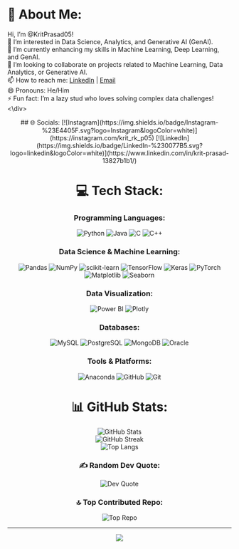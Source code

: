 <div align="left">

# 💫 About Me:
Hi, I’m @KritPrasad05!  
👀 I’m interested in Data Science, Analytics, and Generative AI (GenAI).  
🌱 I’m currently enhancing my skills in Machine Learning, Deep Learning, and GenAI.  
💞️ I’m looking to collaborate on projects related to Machine Learning, Data Analytics, or Generative AI.  
📫 How to reach me: [LinkedIn](https://www.linkedin.com/in/krit-prasad-13827b1b1/) | [Email](mailto:kritrp05@gmail.com)  
😄 Pronouns: He/Him  
⚡ Fun fact: I’m a lazy stud who loves solving complex data challenges!  
<\div>
<div align="center">
## 🌐 Socials:
[![Instagram](https://img.shields.io/badge/Instagram-%23E4405F.svg?logo=Instagram&logoColor=white)](https://instagram.com/krit_rk_p05) 
[![LinkedIn](https://img.shields.io/badge/LinkedIn-%230077B5.svg?logo=linkedin&logoColor=white)](https://www.linkedin.com/in/krit-prasad-13827b1b1/)  

# 💻 Tech Stack:
### **Programming Languages:**
![Python](https://img.shields.io/badge/python-3670A0?style=for-the-badge&logo=python&logoColor=ffdd54) 
![Java](https://img.shields.io/badge/java-%23ED8B00.svg?style=for-the-badge&logo=openjdk&logoColor=white) 
![C](https://img.shields.io/badge/c-%2300599C.svg?style=for-the-badge&logo=c&logoColor=white) 
![C++](https://img.shields.io/badge/c++-%2300599C.svg?style=for-the-badge&logo=c%2B%2B&logoColor=white) 

### **Data Science & Machine Learning:**
![Pandas](https://img.shields.io/badge/pandas-%23150458.svg?style=for-the-badge&logo=pandas&logoColor=white)
![NumPy](https://img.shields.io/badge/numpy-%23013243.svg?style=for-the-badge&logo=numpy&logoColor=white)
![scikit-learn](https://img.shields.io/badge/scikit--learn-%23F7931E.svg?style=for-the-badge&logo=scikit-learn&logoColor=white) 
![TensorFlow](https://img.shields.io/badge/TensorFlow-%23FF6F00.svg?style=for-the-badge&logo=TensorFlow&logoColor=white)
![Keras](https://img.shields.io/badge/Keras-%23D00000.svg?style=for-the-badge&logo=Keras&logoColor=white) 
![PyTorch](https://img.shields.io/badge/PyTorch-%23EE4C2C.svg?style=for-the-badge&logo=PyTorch&logoColor=white) 
![Matplotlib](https://img.shields.io/badge/Matplotlib-%23ffffff.svg?style=for-the-badge&logo=Matplotlib&logoColor=black)
![Seaborn](https://img.shields.io/badge/Seaborn-%230080b0.svg?style=for-the-badge&logo=seaborn&logoColor=white)

### **Data Visualization:**
![Power BI](https://img.shields.io/badge/Power%20BI-F2C811.svg?style=for-the-badge&logo=Power%20BI&logoColor=white) 
![Plotly](https://img.shields.io/badge/Plotly-%233F4F75.svg?style=for-the-badge&logo=plotly&logoColor=white)

### **Databases:**
![MySQL](https://img.shields.io/badge/mysql-4479A1.svg?style=for-the-badge&logo=mysql&logoColor=white)
![PostgreSQL](https://img.shields.io/badge/PostgreSQL-%23316192.svg?style=for-the-badge&logo=postgresql&logoColor=white) 
![MongoDB](https://img.shields.io/badge/MongoDB-%234ea94b.svg?style=for-the-badge&logo=mongodb&logoColor=white)
![Oracle](https://img.shields.io/badge/Oracle-F80000?style=for-the-badge&logo=oracle&logoColor=white)

### **Tools & Platforms:**
![Anaconda](https://img.shields.io/badge/Anaconda-%2344A833.svg?style=for-the-badge&logo=anaconda&logoColor=white) 
![GitHub](https://img.shields.io/badge/GitHub-%23121011.svg?style=for-the-badge&logo=github&logoColor=white)
![Git](https://img.shields.io/badge/git-%23F05033.svg?style=for-the-badge&logo=git&logoColor=white)

# 📊 GitHub Stats:
![GitHub Stats](https://github-readme-stats.vercel.app/api?username=KritPrasad05&theme=aura&hide_border=false&include_all_commits=true&count_private=true)  
![GitHub Streak](https://github-readme-streak-stats.herokuapp.com/?user=KritPrasad05&theme=aura&hide_border=false)  
![Top Langs](https://github-readme-stats.vercel.app/api/top-langs/?username=KritPrasad05&theme=aura&hide_border=false&include_all_commits=true&count_private=true&layout=compact)

### ✍️ Random Dev Quote:
![Dev Quote](https://quotes-github-readme.vercel.app/api?type=vertical&theme=tokyonight)

### 🔝 Top Contributed Repo:
![Top Repo](https://github-contributor-stats.vercel.app/api?username=KritPrasad05&limit=5&theme=prussian&combine_all_yearly_contributions=true)

---

[![](https://visitcount.itsvg.in/api?id=KritPrasad05&icon=0&color=4)](https://visitcount.itsvg.in)

<!-- Proudly created with GPRM ( https://gprm.itsvg.in ) -->

</div>
